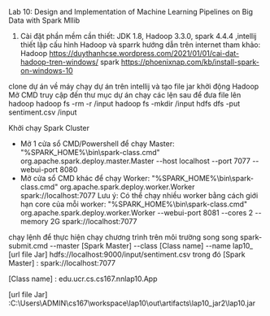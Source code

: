Lab 10: Design and Implementation of Machine Learning Pipelines on Big Data with Spark Mllib
1.	Cài đặt phần mềm cần thiết:
   JDK 1.8, Hadoop 3.3.0, spark 4.4.4 ,intellij
thiết lập cấu hình Hadoop và sparrk hướng dẫn trên internet
tham khảo: Hadoop https://duythanhcse.wordpress.com/2021/01/01/cai-dat-hadoop-tren-windows/
spark https://phoenixnap.com/kb/install-spark-on-windows-10

clone dự án về máy 
chạy dự án trên intellij và tạo file jar
khởi động Hadoop
Mở CMD truy cập đến thư mục dự án chạy các lện sau để đưa file lên hadoop
hadoop fs -rm -r /input
hadoop fs -mkdir /input
hdfs dfs -put sentiment.csv /input

Khởi chạy Spark Cluster
-	Mở 1 cửa sổ CMD/Powershell để chạy Master:
"%SPARK_HOME%\bin\spark-class.cmd" org.apache.spark.deploy.master.Master --host localhost --port 7077 --webui-port 8080
-	Mở cửa sổ CMD khác để chạy Worker:
"%SPARK_HOME%\bin\spark-class.cmd" org.apache.spark.deploy.worker.Worker spark://localhost:7077
Lưu ý: Có thể chạy nhiều worker bằng cách giới hạn core của mỗi worker:
"%SPARK_HOME%\bin\spark-class.cmd"  org.apache.spark.deploy.worker.Worker --webui-port 8081 --cores 2 --memory 2G spark://localhost:7077


chạy lệnh để thực hiện chạy chương trình trên môi trường song song
spark-submit.cmd --master [Spark Master] --class [Class name] --name lap10_  [url file Jar] hdfs://localhost:9000/input/sentiment.csv
trong đó
 [Spark Master] : spark://localhost:7077
 
[Class name] : edu.ucr.cs.cs167.nnlap10.App
 
[url file Jar] :C:\Users\ADMIN\cs167\workspace\lap10\out\artifacts\lap10_jar2\lap10.jar 






